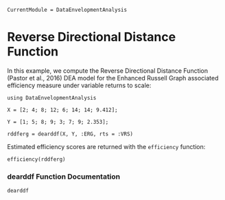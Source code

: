 ```@meta
CurrentModule = DataEnvelopmentAnalysis
```

# Reverse Directional Distance Function

In this example, we compute the Reverse Directional Distance Function (Pastor et al., 2016) DEA model for the Enhanced Russell Graph associated efficiency measure under variable returns to scale:
```@example rddf
using DataEnvelopmentAnalysis

X = [2; 4; 8; 12; 6; 14; 14; 9.412];

Y = [1; 5; 8; 9; 3; 7; 9; 2.353];

rddferg = dearddf(X, Y, :ERG, rts = :VRS)
```

Estimated efficiency scores are returned with the `efficiency` function:
```@example rddf
efficiency(rddferg)
```

### dearddf Function Documentation

```@docs
dearddf
```
